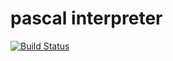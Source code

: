 # pascal interpreter

[![Build Status](https://travis-ci.org/rom1504/pascal_interpreter.png?branch=master)](https://travis-ci.org/rom1504/pascal_interpreter)
